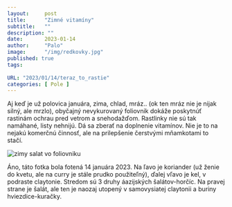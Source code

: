 ```yaml
---
layout:     post
title:      "Zimné vitamíny"
subtitle:   ""
description: ""
date:       2023-01-14
author:     "Palo"
image:      "/img/redkovky.jpg"
published: true
tags:
  
URL: "2023/01/14/teraz_to_rastie"
categories: [ Pole ]
---
```

Aj keď je už polovica januára, zima, chlad, mráz.. (ok ten mráz nie je nijak silný, ale mrzlo), obyčajný nevykurovaný foliovnik dokáže poskytnúť rastinám ochrau pred vetrom a snehodažďom. Rastlinky nie sú tak namáhané, listy nehnijú. Dá sa zberať na doplnenie vitamínov. Nie je to na nejakú komerčnú činnosť, ale na prilepšenie čerstvými mňamkotami to stačí.

![zimy salat vo foliovniku](/img/foliak-14-23.jpeg)

Áno, táto fotka bola fotená 14 januára 2023.
Na ľavo je koriander (už ženie do kvetu, ale na curry je stále prudko použiteľný), ďalej vľavo je kel, v podraste claytonie. Stredom sú 3 druhy áazijských šalátov-horčíc. Na pravej strane je šalát, ale ten je naozaj utopený v samovysiatej claytonii a buriny hviezdice-kuračky.

